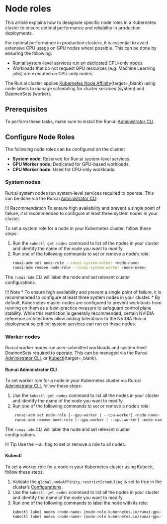 # Node roles

This article explains how to designate specific node roles in a Kubernetes cluster to ensure optimal performance and reliability in production deployments.

For optimal performance in production clusters, it is essential to avoid extensive CPU usage on GPU nodes where possible. This can be done by ensuring the following:

* Run:ai system-level services run on dedicated CPU-only nodes.
* Workloads that do not request GPU resources (e.g. Machine Learning jobs) are executed on CPU-only nodes.

The Run:ai cluster applies [Kubernetes Node Affinity](https://kubernetes.io/docs/concepts/scheduling-eviction/assign-pod-node/#affinity-and-anti-affinity){target=_blank} using node labels to manage scheduling for cluster services (system) and DaemonSets (worker).

## Prerequisites

To perform these tasks, make sure to install the Run:ai [Administrator CLI](cli-admin-install.md).

## Configure Node Roles

The following node roles can be configured on the cluster:

* __System node:__ Reserved for Run:ai system-level services.
* __GPU Worker node:__ Dedicated for GPU-based workloads.
* __CPU Worker node:__ Used for CPU-only workloads.

### System nodes

Run:ai system nodes run system-level services required to operate. This can be done via the Run:ai [Administrator CLI](cli-admin-install.md).

!!! Recommendation
    To ensure high availability and prevent a single point of failure, it is recommended to configure at least three system nodes in your cluster.

To set a system role for a node in your Kubernetes cluster, follow these steps:

1. Run the `kubectl get nodes` command to list all the nodes in your cluster and identify the name of the node you want to modify.
2. Run one of the following commands to set or remove a node’s role:
    ```bash
    runai-adm set node-role --runai-system-worker <node-name>
    runai-adm remove node-role --runai-system-worker <node-name>
    ```

The `runai-adm` CLI will label the node and set relevant cluster configurations.


!!! Note 
    * To ensure high availability and prevent a single point of failure, it is recommended to configure at least three system nodes in your cluster.
    * By default, Kubernetes master nodes are configured to prevent workloads from running on them as a best-practice measure to safeguard control plane stability. While this restriction is generally recommended, certain NVIDIA reference architectures allow adding tolerations to the NVIDIA Run:ai deployment so critical system services can run on these nodes.

### Worker nodes

Run:ai worker nodes run user-submitted workloads and system-level DeamonSets required to operate. This can be managed via the Run:ai [Administrator CLI](cli-admin-install.md), or [Kubectl](https://kubernetes.io/docs/reference/kubectl/){target=_blank}. 

#### Run:ai Administrator CLI 

To set worker role for a node in your Kubernetes cluster via Run:ai [Administrator CLI](cli-admin-install.md), follow these steps:

1. Use the `kubectl get nodes` command to list all the nodes in your cluster and identify the name of the node you want to modify.
2. Run one of the following commands to set or remove a node’s role:
   ```bash
    runai-adm set node-role [--gpu-worker | --cpu-worker] <node-name>
    runai-adm remove node-role [--gpu-worker | --cpu-worker] <node-name>
   ```

The `runai-adm` CLI will label the node and set relevant cluster configurations.

!!! Tip
    Use the --all flag to set or remove a role to all nodes.

#### Kubectl

To set a worker role for a node in your Kubernetes cluster using Kubectl, follow these steps:

1. Validate the `global.nodeAffinity.restrictScheduling` is set to true in the cluster’s [Configurations](advanced-cluster-config.md).
2. Use the `kubectl get nodes` command to list all the nodes in your cluster and identify the name of the node you want to modify.
3. Run one of the following commands to label the node with its role:
   ```bash
   kubectl label nodes <node-name> [node-role.kubernetes.io/runai-gpu-worker=true | node-role.kubernetes.io/runai-cpu-worker=true]
   kubectl label nodes <node-name> [node-role.kubernetes.io/runai-gpu-worker=false | node-role.kubernetes.io/runai-cpu-worker=false]
   ```
